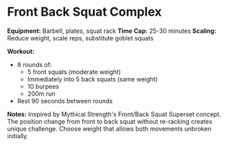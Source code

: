 # Front Back Squat Complex

**Equipment:** Barbell, plates, squat rack
**Time Cap:** 25-30 minutes
**Scaling:** Reduce weight, scale reps, substitute goblet squats

**Workout:**
- 8 rounds of:
  - 5 front squats (moderate weight)
  - Immediately into 5 back squats (same weight)
  - 10 burpees
  - 200m run
- Rest 90 seconds between rounds

**Notes:**
Inspired by Mythical Strength's Front/Back Squat Superset concept. The position change from front to back squat without re-racking creates unique challenge. Choose weight that allows both movements unbroken initially.